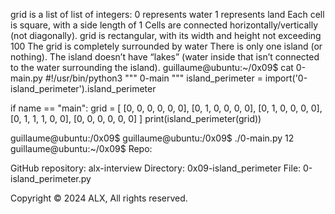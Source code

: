 grid is a list of list of integers: 0 represents water 1 represents land Each cell is square, with a side length of 1 Cells are connected horizontally/vertically (not diagonally). grid is rectangular, with its width and height not exceeding 100 The grid is completely surrounded by water There is only one island (or nothing). The island doesn’t have “lakes” (water inside that isn’t connected to the water surrounding the island). guillaume@ubuntu:~/0x09$ cat 0-main.py #!/usr/bin/python3 """ 0-main """ island_perimeter = import('0-island_perimeter').island_perimeter

if name == "main": grid = [ [0, 0, 0, 0, 0, 0], [0, 1, 0, 0, 0, 0], [0, 1, 0, 0, 0, 0], [0, 1, 1, 1, 0, 0], [0, 0, 0, 0, 0, 0] ] print(island_perimeter(grid))

guillaume@ubuntu:/0x09$ guillaume@ubuntu:/0x09$ ./0-main.py 12 guillaume@ubuntu:~/0x09$ Repo:

GitHub repository: alx-interview Directory: 0x09-island_perimeter File: 0-island_perimeter.py

Copyright © 2024 ALX, All rights reserved.
